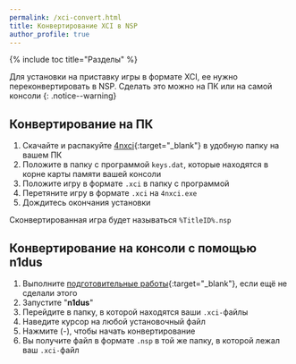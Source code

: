 ```yaml
---
permalink: /xci-convert.html
title: Конвертирование XCI в NSP
author_profile: true
---
```

{% include toc title="Разделы" %}

Для установки на приставку игры в формате XCI, ее нужно переконвертировать в NSP. Сделать это можно на ПК или на самой консоли
{: .notice--warning}

## Конвертирование на ПК 

1. Скачайте и распакуйте [4nxci](https://github.com/The-4n/4NXCI/releases){:target="_blank"} в удобную папку на вашем ПК 
1. Положите в папку с программой `keys.dat`, которые находятся в корне карты памяти вашей консоли 
1. Положите игру в формате `.xci` в папку с программой 
1. Перетяните игру в формате `.xci` на `4nxci.exe`
1. Дождитесь окончания установки

Сконвертированная игра будет называться `%TitleID%.nsp`

## Конвертирование на консоли с помощью n1dus

1. Выполните [подготовительные работы](#подготовительные-работы){:target="_blank"}, если ещё не сделали этого
1. Запустите "**n1dus**"
1. Перейдите в папку, в которой находятся ваши `.xci-`файлы
1. Наведите курсор на любой установочный файл
1. Нажмите (-), чтобы начать конвертирование
1. Вы получите файл в формате `.nsp` в той же папку, в которой лежал ваш `.xci-`файл
